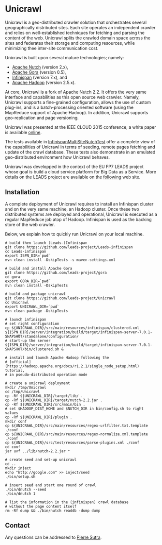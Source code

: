 # Unicrawl

Unicrawl is a geo-distributed crawler solution that orchestrates several geographically distributed sites.
Each site operates an independent crawler and relies on well-established techniques for fetching and parsing the content of the web.
Unicrawl splits the crawled domain space across the sites and federates their storage and computing resources, while minimizing thee inter-site communication cost.

Unicrawl is built upon several mature technologies; namely:
- [Apache Nutch](http://nutch.apache.org/) (version 2.x),
- [Apache Gora](http://gora.apache.org/) (version 0.5),
- [Infinispan](infinispan.org) (version 7.x), and
- [Apache Hadoop](https://hadoop.apache.org/) (version 2.5.x).

At core, Unicrawl is a fork of Apache Nutch 2.2.
It offers the very same interface and capabilities as this open source web crawler.
Namely, Unicrawl supports a fine-grained configuration, allows the use of custom plug-ins,
and is a batch-processing oriented software (using the MapReduce support of Apache Hadoop).
In addition, Unicrawl supports geo-replication and page versioning.

Unicrawl was presented at the IEEE CLOUD 2015 conference;
a white paper is available [online](http://ieeexplore.ieee.org/xpl/login.jsp?tp=&arnumber=7214069&url=http%3A%2F%2Fieeexplore.ieee.org%2Fxpls%2Fabs_all.jsp%3Farnumber%3D7214069).

The tests available in [InfinispanMultiSiteNutchTest](https://github.com/leads-project/Unicrawl/blob/4fa7107cc4ded4dda08c07dc4a97721397e14949/src/test/java/org/apache/nutch/multisite/InfinispanMultiSiteNutchTest.java) offer a complete view of the capabilities of Unicrawl in terms of seeding, remote pages fetching and update of the crawl database.
These tests also demonstrate in an emulated geo-distributed environment how Unicrawl behaves.

Unicrawl was developped in the context of the EU FP7 LEADS project whose goal is build a cloud service platform for Big Data as a Service.
More details on the LEADS project are available on the [following](http://www.leads-project.eu) web site.

## Installation

A complete deployment of Unicrawl requires to install an Infinispan cluster
and on the very same machine, an Hadoop cluster.
Once these two distributed systems are deployed and operational,
Unicrawl is executed as a regular MapReduce job atop of Hadoop.
Infinispan is used as the backing store of the web crawler.

Below, we explain how to quickly run Unicrawl on your local machine.

```
# build then launch (Leads-)Infinispan
git clone https://github.com/leads-project/Leads-infinispan
cd Leads-infinispan
export ISPN_DIR=`pwd`
mvn clean install -DskipTests -s maven-settings.xml

# build and install Apache Gora
git clone https://github.com/leads-project/gora
cd gora
export GORA_DIR=`pwd`
mvn clean install -DskipTests

# build and package unicrawl
git clone https://github.com/leads-project/Unicrawl
cd Unicrawl
export UNICRAWL_DIR=`pwd`
mvn clean package -DskipTests

# launch infinispan
# set right configuration
cp ${UNICRAWL_DIR}/src/main/resources/infinispan/clustered.xml ${ISPN_DIR}/server/integration/build/target/infinispan-server-7.0.1-SNAPSHOT/standalone/configuration/
# start-up the server
${ISPN_DIR}/server/integration/build/target/infinispan-server-7.0.1-SNAPSHOT/bin/clustered.sh &

# install and launch Apache Hadoop following the
# [official](https://hadoop.apache.org/docs/r1.2.1/single_node_setup.html) tutorial,
# in pseudo-distributed operation mode

# create a unicrawl deployment
mkdir /tmp/Unicrawl
cd /tmp/Unicrawl
cp -Rf ${UNICRAWL_DIR}/target/lib/ .
cp -Rf ${UNICRAWL_DIR}/target/nutch-2.2.jar .
cp -Rf ${UNICRAWL_DIR}/src/main/bin .
# set $HADOOP_DIST_HOME and $NUTCH_DIR in bin/config.sh to right values
cp -Rf ${UNICRAWL_DIR}/plugin .
mkdir conf
cp ${UNICRAWL_DIR}/src/main/resources/regex-urlfilter.txt.template ./conf
cp ${UNICRAWL_DIR}/src/main/resources/regex-normalize.xml.template ./conf
cp ${UNICRAWL_DIR}/src/test/resources/parse-plugins.xml ./conf
cd conf
jar uvf ../lib/nutch-2.2.jar *

# create seed and set-up unicrawl
cd ..
mkdir inject
echo "http://google.com" >> inject/seed
./bin/setup.sh

# insert seed and start one round of crawl
./bin/dnutch --seed
./bin/dnutch 1

# list the information in the (infinispan) crawl database
# without the page content itself
rm -Rf dump && ./bin/nutch readdb -dump dump

```

## Contact

Any questions can be addressed to [Pierre Sutra](https://sites.google.com/site/0track).
